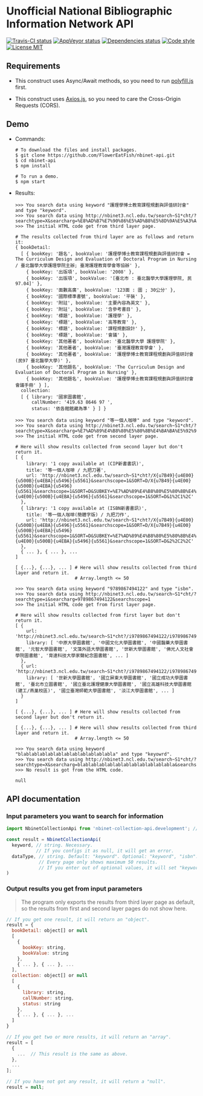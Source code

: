 # Unofficial National Bibliographic Information Network API

[![Travis-CI status](https://travis-ci.com/FlowerEatFish/nbinet-api.svg?branch=master)](https://travis-ci.com/FlowerEatFish/nbinet-api/builds)
[![AppVeyor status](https://ci.appveyor.com/api/projects/status/uwap6s2c4ga8x4jl/branch/master?svg=true)](https://ci.appveyor.com/project/FlowerEatFish/nbinet-api/history)
[![Dependencies status](https://david-dm.org/FlowerEatFish/nbinet-api/status.svg)](https://david-dm.org/FlowerEatFish/nbinet-api)
[![Code style](https://img.shields.io/badge/code_style-standard-brightgreen.svg)](https://standardjs.com)
[![License MIT](https://img.shields.io/badge/license-MIT-blue.svg)](https://opensource.org/licenses/MIT)

## Requirements

- This construct uses Async/Await methods, so you need to run [polyfill.js](https://polyfill.io/v2/docs/) first.

- This construct uses [Axios.js](https://github.com/axios/axios), so you need to care the Cross-Origin Requests (CORS).

## Demo

- Commands:

  ```shell
  # To download the files and install packages.
  $ git clone https://github.com/FlowerEatFish/nbinet-api.git
  $ cd nbinet-api
  $ npm install

  # To run a demo.
  $ npm start
  ```

- Results:

  ```shell
  >>> You search data using keyword "護理學博士教育課程規劃與評值研討會" and type "keyword".
  >>> You search data using http://nbinet3.ncl.edu.tw/search~S1*cht/?searchtype=X&searcharg=%E8%AD%B7%E7%90%86%E5%AD%B8%E5%8D%9A%E5%A3%AB%E6%95%99%E8%82%B2%E8%AA%B2%E7%A8%8B%E8%A6%8F%E5%8A%83%E8%88%87%E8%A9%95%E5%80%BC%E7%A0%94%E8%A8%8E%E6%9C%83&searchscope=1
  >>> The initial HTML code get from third layer page.

  # The results collected from third layer are as follows and return it:
  { bookDetail:
    [ { bookKey: '題名', bookValue: '護理學博士教育課程規劃與評值研討會 = The Curriculum Design and Evaluation of Doctoral Program in Nursing / 臺北醫學大學護理學院主辦; 臺灣護理教育學會等協辦' },
      { bookKey: '出版項', bookValue: '2008' },
      { bookKey: '出版項', bookValue: '[臺北市 : 臺北醫學大學護理學院, 民97.04]' },
      { bookKey: '面數高廣', bookValue: '123面 : 圖 ; 30公分' },
      { bookKey: '國際標準書號', bookValue: '平裝' },
      { bookKey: '附註', bookValue: '主要內容為英文' },
      { bookKey: '附註', bookValue: '含參考書目' },
      { bookKey: '標題', bookValue: '護理學' },
      { bookKey: '標題', bookValue: '高等教育' },
      { bookKey: '標題', bookValue: '課程規劃設計' },
      { bookKey: '標題', bookValue: '會議' },
      { bookKey: '其他著者', bookValue: '臺北醫學大學 護理學院' },
      { bookKey: '其他著者', bookValue: '臺灣護理教育學會' },
      { bookKey: '其他著者', bookValue: '護理學博士教育課程規劃與評值研討會 (民97 臺北醫學大學)' },
      { bookKey: '其他題名', bookValue: 'The Curriculum Design and Evaluation of Doctoral Program in Nursing' },
      { bookKey: '其他題名', bookValue: '護理學博士教育課程規劃與評值研討會會議手冊' } ],
    collection:
    [ { library: '國家圖書館',
        callNumber: '419.63 8646 97 ',
        status: '依各館館藏為準' } ] }
  ```

  ```shell
  >>> You search data using keyword "等一個人咖啡" and type "keyword".
  >>> You search data using http://nbinet3.ncl.edu.tw/search~S1*cht/?searchtype=X&searcharg=%E7%AD%89%E4%B8%80%E5%80%8B%E4%BA%BA%E5%92%96%E5%95%A1&searchscope=1
  >>> The initial HTML code get from second layer page.

  # Here will show results collected from second layer but don't return it.
  [ {
      library: '1 copy available at (CIP新書書訊)',
      title: '等一個人咖啡 / 九把刀著',
      url: 'http://nbinet3.ncl.edu.tw/search~S1*cht?/X{u7B49}{u4E00}{u500B}{u4EBA}{u5496}{u5561}&searchscope=1&SORT=D/X{u7B49}{u4E00}{u500B}{u4EBA}{u5496}{u5561}&searchscope=1&SORT=D&SUBKEY=%E7%AD%89%E4%B8%80%E5%80%8B%E4%BA%BA%E5%92%96%E5%95%A1/1%2C68%2C68%2CB/frameset&FF=X{u7B49}{u4E00}{u500B}{u4EBA}{u5496}{u5561}&searchscope=1&SORT=D&1%2C1%2C'
    },
    { library: '1 copy available at (ISBN新書書訊)',
      title: '等一個人咖啡(簡體字版) / 九把刀作',
      url: 'http://nbinet3.ncl.edu.tw/search~S1*cht?/X{u7B49}{u4E00}{u500B}{u4EBA}{u5496}{u5561}&searchscope=1&SORT=D/X{u7B49}{u4E00}{u500B}{u4EBA}{u5496}{u5561}&searchscope=1&SORT=D&SUBKEY=%E7%AD%89%E4%B8%80%E5%80%8B%E4%BA%BA%E5%92%96%E5%95%A1/1%2C68%2C68%2CB/frameset&FF=X{u7B49}{u4E00}{u500B}{u4EBA}{u5496}{u5561}&searchscope=1&SORT=D&2%2C2%2C'
    },
    { ... }, { ... }, ...
  ]

  [ {...}, {...}, ... ] # Here will show results collected from third layer and return it.
                        # Array.length <= 50
  ```

  ```shell
  >>> You search data using keyword "9789867494122" and type "isbn".
  >>> You search data using http://nbinet3.ncl.edu.tw/search~S1*cht/?searchtype=i&searcharg=9789867494122&searchscope=1
  >>> The initial HTML code get from first layer page.

  # Here will show results collected from first layer but don't return it.
  [ {
      url: 'http://nbinet3.ncl.edu.tw/search~S1*cht?/i9789867494122/i9789867494122/1%2C2%2C7%2CE/2exact&FF=i9789867494122&1%2C3%2C',
      library: [ '中原大學圖書館', '中國文化大學圖書館', '中國醫藥大學圖書館', '元智大學圖書館', '文藻外語大學圖書館', '世新大學圖書館', '佛光人文社會學院圖書館', '育達科技大學家聲紀念圖書館', ... ]
    },
    { url: 'http://nbinet3.ncl.edu.tw/search~S1*cht?/i9789867494122/i9789867494122/1%2C2%2C7%2CE/2exact&FF=i978986749412205{213c63}13{215765}&1%2C4%2C',
      library: [ '世新大學圖書館', '國立屏東大學圖書館', '國立成功大學圖書館', '臺北市立圖書館', '國立臺北護理健康大學圖書館', '國立高雄科技大學圖書館(建工/燕巢校區)', '國立臺灣師範大學圖書館', '淡江大學圖書館', ... ]
    }
  ]

  [ {...}, {...}, ... ] # Here will show results collected from second layer but don't return it.

  [ {...}, {...}, ... ] # Here will show results collected from third layer and return it.
                        # Array.length <= 50
  ```

  ```shell
  >>> You search data using keyword "blablablablablablablablablablablabla" and type "keyowrd".
  >>> You search data using http://nbinet3.ncl.edu.tw/search~S1*cht/?searchtype=X&searcharg=blablablablablablablablablablablabla&searchscope=1
  >>> No result is got from the HTML code.

  null
  ```

## API documentation

### Input parameters you want to search for information

  ```js
  import NbinetCollectionApi from 'nbinet-collection-api.development'; // Here uses development mode as an example

  const result = NbinetCollectionApi(
    keyword, // string. Necessary.
             // If you configs it as null, it will get an error.
    dataType, // string. Default: "keyword". Optional: "keyword", "isbn".
              // Every page only shows maximum 50 results.
              // If you enter out of optional values, it will set "keyword".
  )
  ```

### Output results you get from input parameters

> The program only exports the results from third layer page as default, so the results from first and second layer pages do not show here.

  ```js
  // If you get one result, it will return an "object".
  result = {
    bookDetail: object[] or null
    [
      {
        bookKey: string,
        bookValue: string
      },
      { ... }, { ... }, ...
    ],
    collection: object[] or null
    [
      {
        library: string,
        callNumber: string,
        status: string
      },
      { ... }, { ... }, ...
    ]
  }

  // If you get two or more results, it will return an "array".
  result = [
    {
      ...  // This result is the same as above.
    },
    ...
  ];

  // If you have not got any result, it will return a "null".
  result = null;
  ```
